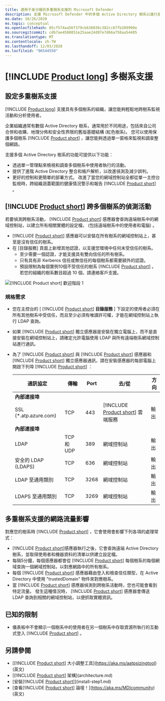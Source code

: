 ```yaml
---
title: 適用于身分識別多重樹系支援的 Microsoft Defender
description: 支援 Microsoft Defender 中的多個 Active Directory 樹系以進行身分識別。
ms.date: 10/26/2020
ms.topic: conceptual
ms.openlocfilehash: 05cf574aa56f379cb636036c382cc87fb289990e
ms.sourcegitcommit: cdb7ae4580851e25aae24d07e7d66a750aa54405
ms.translationtype: MT
ms.contentlocale: zh-TW
ms.lasthandoff: 12/03/2020
ms.locfileid: "96544550"
---
```

# <a name="product-long-multi-forest-support"></a>[!INCLUDE [Product long](includes/product-long.md)] 多樹系支援

## <a name="multi-forest-support-set-up"></a>設定多重樹系支援

[!INCLUDE [Product long](includes/product-long.md)] 支援具有多個樹系的組織，讓您能夠輕鬆地跨樹系監視活動和分析使用者。

企業組織通常有數個 Active Directory 樹系，通常用於不同用途，包括來自公司合併和收購、地理分佈和安全性界限的舊版基礎結構 (紅色樹系)。 您可以使用保護多個樹系 [!INCLUDE [Product short](includes/product-short.md)] ，讓您能夠透過單一窗格來監視和調查整個網路。

支援多個 Active Directory 樹系的功能可提供以下功能：

- 透過單一管理點來檢視和調查多個樹系中使用者執行的活動。
- 提供了進階 Active Directory 整合和帳戶解析，以改進偵測及減少誤判。
- 更好的控制和更簡單的部署方式。 改進了當您的網域控制站全都從單一主控台監視時，跨組織涵蓋範圍的健康情況警示和報告 [!INCLUDE [Product short](includes/product-short.md)] 。

## <a name="product-short-detection-activity-across-multiple-forests"></a>[!INCLUDE [Product short](includes/product-short.md)] 跨多個樹系的偵測活動

若要偵測跨樹系活動， [!INCLUDE [Product short](includes/product-short.md)] 感應器會查詢遠端樹系中的網域控制站，以建立所有相關實體的設定檔， (包括遠端樹系中的使用者和電腦) 。

- [!INCLUDE [Product short](includes/product-short.md)] 感應器可以安裝在所有樹系的網域控制站上，甚至是沒有信任的樹系。
- 在 [目錄服務] 頁面上新增其他認證，以支援您環境中任何未受信任的樹系。
  - 至少需要一個認證，才能支援具有雙向信任的所有樹系。
  - 只有具有非 Kerberos 信任或無信任的每個樹系都需要額外的認證。
  - 預設限制為每個實例10個不受信任的樹系 [!INCLUDE [Product short](includes/product-short.md)] 。 若您的組織的樹系數目超過 10 個，請連絡客戶支援。

![[!INCLUDE [Product short](includes/product-short.md)] 歡迎階段 1](media/directory-services-add-no-trust-forests.png)

### <a name="requirements"></a>規格需求

- 您在主控台的 [ [!INCLUDE [Product short](includes/product-short.md)] **目錄服務** ] 下設定的使用者必須在所有其他樹系中受信任，而且至少必須有唯讀許可權，才能在網域控制站上執行 LDAP 查詢。
- 如果 [!INCLUDE [Product short](includes/product-short.md)] 獨立感應器是安裝在獨立電腦上，而不是直接安裝在網域控制站上，請確定允許電腦使用 LDAP 與所有遠端樹系網域控制站進行通訊。

- 為了 [!INCLUDE [Product short](includes/product-short.md)] 與 [!INCLUDE [Product short](includes/product-short.md)] 感應器和 [!INCLUDE [Product short](includes/product-short.md)] 獨立感應器通訊，請在安裝感應器的每部電腦上開啟下列埠 [!INCLUDE [Product short](includes/product-short.md)] ：

  |通訊協定|傳輸|Port|去/從|方向|
  |----|----|----|----|----|
  |**內部連接埠**||||
  |SSL (*.atp.azure.com)|TCP|443|[!INCLUDE [Product short](includes/product-short.md)] 雲端服務|輸出|
  |**內部連接埠**||||
  |LDAP|TCP 和 UDP|389|網域控制站|輸出|
  |安全的 LDAP (LDAPS)|TCP|636|網域控制站|輸出|
  |LDAP 至通用類別|TCP|3268|網域控制站|輸出|
  |LDAPS 至通用類別|TCP|3269|網域控制站|輸出|

## <a name="multi-forest-support-network-traffic-impact"></a>多重樹系支援的網路流量影響

對應您的樹系時 [!INCLUDE [Product short](includes/product-short.md)] ，它會使用會影響下列各項的處理常式：

- [!INCLUDE [Product short](includes/product-short.md)]感應器執行之後，它會查詢遠端 Active Directory 樹系，並取得使用者和機器資料的清單以供建立設定檔。
- 每隔5分鐘，每個感應器都會從 [!INCLUDE [Product short](includes/product-short.md)] 每個樹系的每個網域查詢一個網域控制站，以對應網路中的所有樹系。
- 每個 [!INCLUDE [Product short](includes/product-short.md)] 感應器藉由登入和檢查信任類型，在 Active Directory 中使用 "trustedDomain" 物件來對應樹系。
- 當 [!INCLUDE [Product short](includes/product-short.md)] 感應器偵測到跨樹系活動時，您也可能會看到特定流量。 發生這種情況時， [!INCLUDE [Product short](includes/product-short.md)] 感應器會傳送 LDAP 查詢到相關的網域控制站，以便抓取實體資訊。

## <a name="known-limitations"></a>已知的限制

- 儀表板中不會顯示一個樹系中的使用者在另一個樹系中存取資源所執行的互動式登入 [!INCLUDE [Product short](includes/product-short.md)] 。

## <a name="see-also"></a>另請參閱

- [[!INCLUDE [Product short](includes/product-short.md)] 大小調整工具](https://aka.ms/aatpsizingtool) \(英文\)
- [[!INCLUDE [Product short](includes/product-short.md)] 架構](architecture.md)
- [安裝[!INCLUDE [Product short](includes/product-short.md)]](install-step1.md)
- [查看[!INCLUDE [Product short](includes/product-short.md)] 論壇！](https://aka.ms/MDIcommunity)\(英文\)
